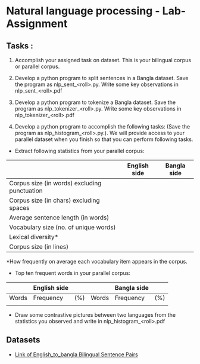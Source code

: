 # Natural language processing - Lab-Assignment

## Tasks :
1. Accomplish your assigned task on dataset. This is your bilingual corpus or parallel corpus.


2. Develop a python program to split sentences in a Bangla dataset. Save the program as nlp_sent_\<roll>.py. Write some key observations in nlp_sent_\<roll>.pdf 
 

3. Develop a python program to tokenize a Bangla dataset. Save the program as nlp_tokenizer_\<roll>.py. Write some key observations in nlp_tokenizer_\<roll>.pdf


4. Develop a python program to accomplish the following tasks: (Save the program as nlp_histogram_\<roll>.py.). We will provide access to your parallel dataset when you finish so that you can perform following tasks.
   
* Extract following statistics from your parallel corpus:

|                                              | English side | Bangla side |
|----------------------------------------------|--------------|-------------|
| Corpus size (in words) excluding punctuation |              |             |
| Corpus size (in chars) excluding spaces      |              |             |
| Average sentence length (in words)           |              |             |
| Vocabulary size (no. of unique words)        |              |             |
| Lexical diversity*                           |              |             |
| Corpus size (in lines)                       |              |             |

   *How frequently on average each vocabulary item appears in the corpus.
   
* Top ten frequent words in your parallel corpus:

|       | English side |     |       | Bangla side |     |
|-------|--------------|-----|-------|-------------|-----|
| Words | Frequency    | (%) | Words | Frequency   | (%) |
|       |              |     |       |             |     |

* Draw some contrastive pictures between two languages from the statistics you observed and write in nlp_histogram_\<roll>.pdf

## Datasets
* [Link of English_to_bangla Bilingual Sentence Pairs](https://www.kaggle.com/snanilim/banglaenglish-corpora?select=ben.txt)